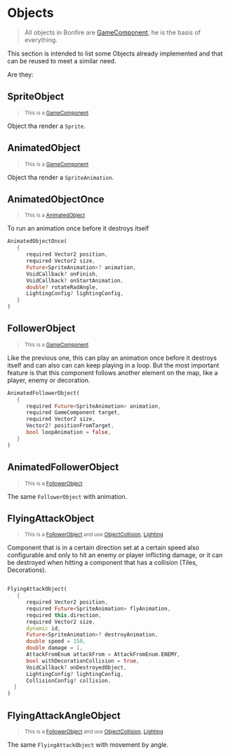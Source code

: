 # Objects

> All objects in Bonfire are [GameComponent](https://github.com/RafaelBarbosatec/bonfire/blob/1.0.0-rc/lib/base/game_component.dart), he is the basis of everything.

This section is intended to list some Objects already implemented and that can be reused to meet a similar need.

Are they:

## SpriteObject

> <small> This is a [GameComponent](https://github.com/RafaelBarbosatec/bonfire/blob/1.0.0-rc/lib/base/game_component.dart) </small>

Object tha render a `Sprite`.

## AnimatedObject

> <small> This is a [GameComponent](https://github.com/RafaelBarbosatec/bonfire/blob/1.0.0-rc/lib/base/game_component.dart) </small>

Object tha render a `SpriteAnimation`.

## AnimatedObjectOnce

> <small> This is a [AnimatedObject](#AnimatedObject) </small>

To run an animation once before it destroys itself

```dart
AnimatedObjectOnce(
   {
      required Vector2 position,
      required Vector2 size,
      Future<SpriteAnimation>? animation,
      VoidCallback? onFinish,
      VoidCallback? onStartAnimation,
      double? rotateRadAngle,
      LightingConfig? lightingConfig,
   }
)
```

## FollowerObject

> <small> This is a [GameComponent](https://github.com/RafaelBarbosatec/bonfire/blob/1.0.0-rc/lib/base/game_component.dart) </small>

Like the previous one, this can play an animation once before it destroys itself and can also can can keep playing in a loop. But the most important feature is that this component follows another element on the map, like a player, enemy or decoration.


```dart
AnimatedFollowerObject(
   {
      required Future<SpriteAnimation> animation,
      required GameComponent target,
      required Vector2 size,
      Vector2? positionFromTarget,
      bool loopAnimation = false,
   }
)
```

## AnimatedFollowerObject

> <small> This is a [FollowerObject](#FollowerObject) </small>

The same `FollowerObject` with animation.

## FlyingAttackObject

> <small> This is a [FollowerObject](#AnimatedObject) and use [ObjectCollision](collision_system), [Lighting](lighting) </small>

 Component that is in a certain direction set at a certain speed also configurable and only to hit an enemy or player inflicting damage, or it can be destroyed when hitting a component that has a collision (Tiles, Decorations).

```dart

FlyingAttackObject(
   {
      required Vector2 position,
      required Future<SpriteAnimation> flyAnimation,
      required this.direction,
      required Vector2 size,
      dynamic id,
      Future<SpriteAnimation>? destroyAnimation,
      double speed = 150,
      double damage = 1,
      AttackFromEnum attackFrom = AttackFromEnum.ENEMY,
      bool withDecorationCollision = true,
      VoidCallback? onDestroyedObject,
      LightingConfig? lightingConfig,
      CollisionConfig? collision,
  }
)

```

## FlyingAttackAngleObject

> <small> This is a [FollowerObject](#AnimatedObject) and use [ObjectCollision](collision_system), [Lighting](lighting) </small>

The same `FlyingAttackObject` with movement by angle.
